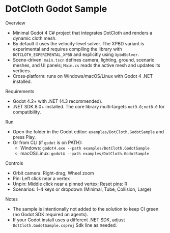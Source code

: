 DotCloth Godot Sample
=====================

Overview
- Minimal Godot 4 C# project that integrates DotCloth and renders a dynamic cloth mesh.
- By default it uses the velocity‑level solver. The XPBD variant is experimental and requires compiling the library with `DOTCLOTH_EXPERIMENTAL_XPBD` and explicitly using `XpbdSolver`.
- Scene-driven: `main.tscn` defines camera, lighting, ground, scenario meshes, and UI panels; `Main.cs` reads the active mesh and updates its vertices.
- Cross‑platform: runs on Windows/macOS/Linux with Godot 4 .NET installed.

Requirements
- Godot 4.2+ with .NET (4.3 recommended).
- .NET SDK 8.0+ installed. The core library multi‑targets `net9.0;net8.0` for compatibility.

Run
- Open the folder in the Godot editor: `examples/DotCloth.GodotSample` and press Play.
- Or from CLI (if `godot` is on PATH):
  - Windows: `godot4.exe --path examples/DotCloth.GodotSample`
  - macOS/Linux: `godot4 --path examples/DotCloth.GodotSample`

Controls
- Orbit camera: Right-drag, Wheel zoom
- Pin: Left click near a vertex
- Unpin: Middle click near a pinned vertex; Reset pins: R
- Scenarios: 1–4 keys or dropdown (Minimal, Tube, Collision, Large)

Notes
- The sample is intentionally not added to the solution to keep CI green (no Godot SDK required on agents).
- If your Godot install uses a different .NET SDK, adjust `DotCloth.GodotSample.csproj` Sdk line as needed.
